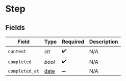 # Step


## Fields

| Field                                                                | Type                                                                 | Required                                                             | Description                                                          |
| -------------------------------------------------------------------- | -------------------------------------------------------------------- | -------------------------------------------------------------------- | -------------------------------------------------------------------- |
| `content`                                                            | *str*                                                                | :heavy_check_mark:                                                   | N/A                                                                  |
| `completed`                                                          | *bool*                                                               | :heavy_check_mark:                                                   | N/A                                                                  |
| `completed_at`                                                       | [date](https://docs.python.org/3/library/datetime.html#date-objects) | :heavy_minus_sign:                                                   | N/A                                                                  |